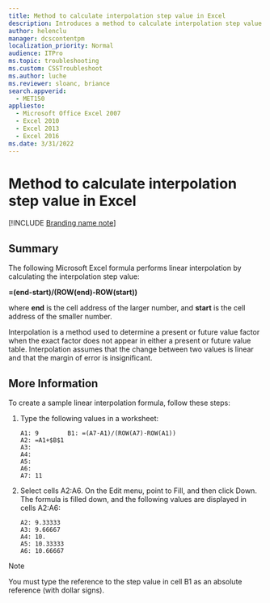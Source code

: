 ```yaml
---
title: Method to calculate interpolation step value in Excel
description: Introduces a method to calculate interpolation step value in Excel.
author: helenclu
manager: dcscontentpm
localization_priority: Normal
audience: ITPro
ms.topic: troubleshooting
ms.custom: CSSTroubleshoot
ms.author: luche
ms.reviewer: sloanc, briance
search.appverid: 
  - MET150
appliesto: 
  - Microsoft Office Excel 2007
  - Excel 2010
  - Excel 2013
  - Excel 2016
ms.date: 3/31/2022
---
```


# Method to calculate interpolation step value in Excel

[!INCLUDE [Branding name note](../../../includes/branding-name-note.md)]

## Summary

The following Microsoft Excel formula performs linear interpolation by calculating the interpolation step value:

**=(end-start)/(ROW(end)-ROW(start))**

where **end** is the cell address of the larger number, and **start** is the cell address of the smaller number.

Interpolation is a method used to determine a present or future value factor when the exact factor does not appear in either a present or future value table. Interpolation assumes that the change between two values is linear and that the margin of error is insignificant.

## More Information

To create a sample linear interpolation formula, follow these steps:

1. Type the following values in a worksheet:

   ```excel
   A1: 9        B1: =(A7-A1)/(ROW(A7)-ROW(A1))
   A2: =A1+$B$1
   A3:
   A4:
   A5:
   A6:
   A7: 11
   ```
2. Select cells A2:A6. On the Edit menu, point to Fill, and then click Down. The formula is filled down, and the following values are displayed in cells A2:A6:

    ```excel
    A2: 9.33333
    A3: 9.66667
    A4: 10.
    A5: 10.33333
    A6: 10.66667
    ```

> [!NOTE]
> You must type the reference to the step value in cell B1 as an absolute reference (with dollar signs).
